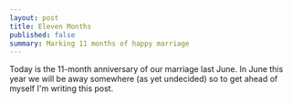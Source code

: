 ```yaml
---
layout: post
title: Eleven Months
published: false
summary: Marking 11 months of happy marriage
---
```

Today is the 11-month anniversary of our marriage last June. In June this year we will be away somewhere (as yet undecided) so to get ahead of myself I'm writing this post.
